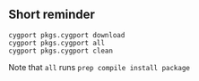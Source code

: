 Short reminder
--------------

```
cygport pkgs.cygport download
cygport pkgs.cygport all
cygport pkgs.cygport clean
```

Note that `all` runs `prep compile install package`
